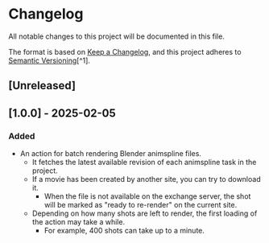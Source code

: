 # Changelog

All notable changes to this project will be documented in this file.

The format is based on [Keep a Changelog](https://keepachangelog.com/en/1.0.0/),
and this project adheres to [Semantic Versioning](https://semver.org/spec/v2.0.0.html)[^1].

<!---
Types of changes

- Added for new features.
- Changed for changes in existing functionality.
- Deprecated for soon-to-be removed features.
- Removed for now removed features.
- Fixed for any bug fixes.
- Security in case of vulnerabilities.

-->

## [Unreleased]

## [1.0.0] - 2025-02-05

### Added

* An action for batch rendering Blender animspline files.
    * It fetches the latest available revision of each animspline task in the project.
    * If a movie has been created by another site, you can try to download it.
        * When the file is not available on the exchange server, the shot will be marked as "ready to re-render" on the current site.
    * Depending on how many shots are left to render, the first loading of the action may take a while.
        * For example, 400 shots can take up to a minute.
